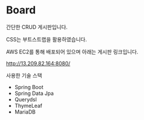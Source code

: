 # Board

간단한 CRUD 게시판입니다.

CSS는 부트스트랩을 활용하였습니다.

AWS EC2를 통해 배포되어 있으며 아래는 게시판 링크입니다.

http://13.209.82.164:8080/

사용한 기술 스택
* Spring Boot
* Spring Data Jpa
* Querydsl
* ThymeLeaf
* MariaDB
